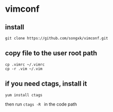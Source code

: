 # vimconf

## install
```
git clone https://github.com/songxk/vimconf.git
```

## copy file to the user root path
```
cp .vimrc ~/.vimrc
cp -r .vim ~/.vim
```

## if you need ctags, install it 
```
yum install ctags
```
then run ``ctags -R `` in the code path
